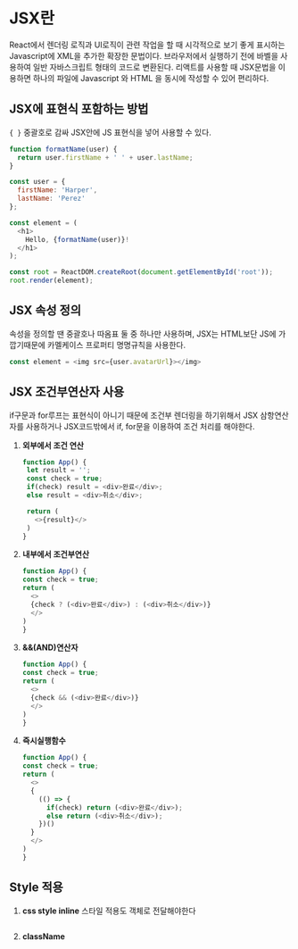 # JSX란

React에서 렌더링 로직과 UI로직이 관련 작업을 할 때 시각적으로 보기 좋게 표시하는 Javascript에 XML을 추가한 확장한 문법이다. 브라우저에서 실행하기 전에 바벨을 사용하여 일반 자바스크립트 형태의 코드로 변환된다. 리액트를 사용할 때 JSX문법을 이용하면 하나의 파일에 Javascript 와 HTML 을 동시에 작성할 수 있어 편리하다.

## JSX에 표현식 포함하는 방법

`{ }` 중괄호로 감싸 JSX안에 JS 표현식을 넣어 사용할 수 있다.

```js
function formatName(user) {
  return user.firstName + ' ' + user.lastName;
}

const user = {
  firstName: 'Harper',
  lastName: 'Perez'
};

const element = (
  <h1>
    Hello, {formatName(user)}!
  </h1>
);

const root = ReactDOM.createRoot(document.getElementById('root'));
root.render(element);
```

## JSX 속성 정의

속성을 정의할 땐 중괄호나 따옴표 둘 중 하나만 사용하며, JSX는 HTML보단 JS에 가깝기때문에 카멜케이스 프로퍼티 명명규칙을 사용한다.


```js
const element = <img src={user.avatarUrl}></img>
```

## JSX 조건부연산자 사용

if구문과 for루프는 표현식이 아니기 때문에 조건부 렌더링을 하기위해서 JSX 삼항연산자를 사용하거나 JSX코드밖에서 if, for문을 이용하여 조건 처리를 해야한다.

1. **외부에서 조건 연산**
   ```js
   function App() {
    let result = '';
    const check = true;
    if(check) result = <div>완료</div>;
    else result = <div>취소</div>;

    return (
      <>{result}</>
    )
   }
   ```
2. **내부에서 조건부연산**
    ```js
    function App() {
    const check = true;
    return (
      <>
      {check ? (<div>완료</div>) : (<div>취소</div>)}
      </>
    )
   }
    ```
3. **&&(AND)연산자**
    ```js
    function App() {
    const check = true;
    return (
      <>
      {check && (<div>완료</div>)}
      </>
    )
   }
    ```
4. **즉시실행함수**
    ```js
    function App() {
    const check = true;
    return (
      <>
      {
        (() => {
          if(check) return (<div>완료</div>);
          else return (<div>취소</div>);
        })()
      }
      </>
    )
   }
    ```


## Style 적용
1. **css style inline**
   스타일 적용도 객체로 전달해야한다
    ```js
    ```
2. **className**
    ```js
    ```